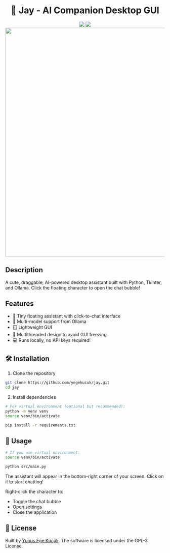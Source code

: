 <h1 align="center">🧠 Jay - AI Companion Desktop GUI</h1>

<div align="center">
  <img src="https://img.shields.io/badge/license-GPLv3-blue" />
  <img src="https://img.shields.io/badge/python-3.10-blue" />
  <img width="1080" height="720" alt="image" src="https://github.com/user-attachments/assets/c4bcdac8-b564-418e-a05d-bbd36b14b36d" />
</div>

## Description

A cute, draggable, AI-powered desktop assistant built with Python, Tkinter, and Ollama. Click the floating character to open the chat bubble!

## Features

- 🧩 Tiny floating assistant with click-to-chat interface
- 🤖 Multi-model support from Ollama
- 🪟 Lightweight GUI
- 🧵 Multithreaded design to avoid GUI freezing
- 💻 Runs locally, no API keys required!

## 🛠️ Installation

1. Clone the repository

```sh
git clone https://github.com/yegekucuk/jay.git
cd jay
```

2. Install dependencies

```sh
# For virtual environment (optional but recommended):
python -m venv venv
source venv/bin/activate

pip install -r requirements.txt
```

## 🚀 Usage

```sh
# If you use virtual environment:
source venv/bin/activate

python src/main.py
```

The assistant will appear in the bottom-right corner of your screen. Click on it to start chatting!

Right-click the character to:
- Toggle the chat bubble
- Open settings
- Close the application

## 📄 License

Built by [Yunus Ege Küçük](https://github.com/yegekucuk). The software is licensed under the GPL-3 License.
